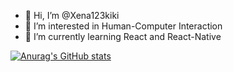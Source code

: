 - 👋 Hi, I’m @Xena123kiki
- 👀 I’m interested in Human-Computer Interaction
- 🌱 I’m currently learning React and React-Native
<!-- - 💞️ I’m looking to collaborate on ... -->
<!-- - 📫 How to reach me ... -->

[![Anurag's GitHub stats](https://github-readme-stats.vercel.app/api?username=Xena123kiki)](https://github.com/anuraghazra/github-readme-stats)

<!---
Xena123kiki/Xena123kiki is a ✨ special ✨ repository because its `README.md` (this file) appears on your GitHub profile.
You can click the Preview link to take a look at your changes.
--->
